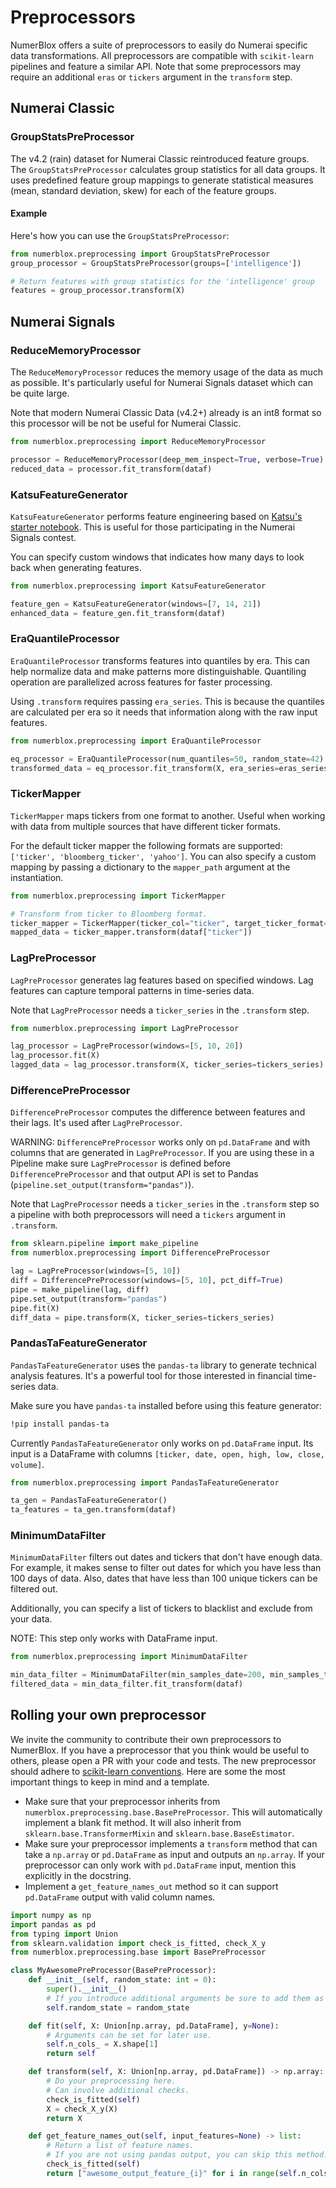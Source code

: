 # Preprocessors

NumerBlox offers a suite of preprocessors to easily do Numerai specific data transformations. All preprocessors are compatible with `scikit-learn` pipelines and feature a similar API. Note that some preprocessors may require an additional `eras` or `tickers` argument in the `transform` step.

## Numerai Classic

### GroupStatsPreProcessor

The v4.2 (rain) dataset for Numerai Classic reintroduced feature groups. The `GroupStatsPreProcessor` calculates group statistics for all data groups. It uses predefined feature group mappings to generate statistical measures (mean, standard deviation, skew) for each of the feature groups. 

#### Example

Here's how you can use the `GroupStatsPreProcessor`:

```python
from numerblox.preprocessing import GroupStatsPreProcessor
group_processor = GroupStatsPreProcessor(groups=['intelligence'])

# Return features with group statistics for the 'intelligence' group
features = group_processor.transform(X)
```

## Numerai Signals

### ReduceMemoryProcessor

The `ReduceMemoryProcessor` reduces the memory usage of the data as much as possible. It's particularly useful for Numerai Signals dataset which can be quite large.

Note that modern Numerai Classic Data (v4.2+) already is an int8 format so this processor will be not be useful for Numerai Classic.

```py
from numerblox.preprocessing import ReduceMemoryProcessor

processor = ReduceMemoryProcessor(deep_mem_inspect=True, verbose=True)
reduced_data = processor.fit_transform(dataf)
```

### KatsuFeatureGenerator

`KatsuFeatureGenerator` performs feature engineering based on [Katsu's starter notebook](https://www.kaggle.com/code1110/numeraisignals-starter-for-beginners). This is useful for those participating in the Numerai Signals contest.

You can specify custom windows that indicates how many days to look back when generating features.

```py
from numerblox.preprocessing import KatsuFeatureGenerator

feature_gen = KatsuFeatureGenerator(windows=[7, 14, 21])
enhanced_data = feature_gen.fit_transform(dataf)
```

### EraQuantileProcessor

`EraQuantileProcessor` transforms features into quantiles by era. This can help normalize data and make patterns more distinguishable. Quantiling operation are parallelized across features for faster processing.

Using `.transform` requires passing `era_series`. This is because the quantiles are calculated per era so it needs that information along with the raw input features.

```py
from numerblox.preprocessing import EraQuantileProcessor

eq_processor = EraQuantileProcessor(num_quantiles=50, random_state=42)
transformed_data = eq_processor.fit_transform(X, era_series=eras_series)
```

### TickerMapper

`TickerMapper` maps tickers from one format to another. Useful when working with data from multiple sources that have different ticker formats.

For the default ticker mapper the following formats are supported: `['ticker', 'bloomberg_ticker', 'yahoo']`. You can also specify a custom mapping by passing a dictionary to the `mapper_path` argument at the instantiation.

```py
from numerblox.preprocessing import TickerMapper

# Transform from ticker to Bloomberg format.
ticker_mapper = TickerMapper(ticker_col="ticker", target_ticker_format="bloomberg_ticker")
mapped_data = ticker_mapper.transform(dataf["ticker"])
```

### LagPreProcessor

`LagPreProcessor` generates lag features based on specified windows. Lag features can capture temporal patterns in time-series data.

Note that `LagPreProcessor` needs a `ticker_series` in the `.transform` step.

```py
from numerblox.preprocessing import LagPreProcessor

lag_processor = LagPreProcessor(windows=[5, 10, 20])
lag_processor.fit(X)
lagged_data = lag_processor.transform(X, ticker_series=tickers_series)

```

### DifferencePreProcessor

`DifferencePreProcessor` computes the difference between features and their lags. It's used after `LagPreProcessor`.

WARNING: `DifferencePreProcessor` works only on `pd.DataFrame` and with columns that are generated in `LagPreProcessor`. If you are using these in a Pipeline make sure `LagPreProcessor` is defined before `DifferencePreProcessor` and that output API is set to Pandas (`pipeline.set_output(transform="pandas")`).

Note that `LagPreProcessor` needs a `ticker_series` in the `.transform` step so a pipeline with both preprocessors will need a `tickers` argument in `.transform`.

```py
from sklearn.pipeline import make_pipeline
from numerblox.preprocessing import DifferencePreProcessor

lag = LagPreProcessor(windows=[5, 10])
diff = DifferencePreProcessor(windows=[5, 10], pct_diff=True)
pipe = make_pipeline(lag, diff)
pipe.set_output(transform="pandas")
pipe.fit(X)
diff_data = pipe.transform(X, ticker_series=tickers_series)
```

### PandasTaFeatureGenerator

`PandasTaFeatureGenerator` uses the `pandas-ta` library to generate technical analysis features. It's a powerful tool for those interested in financial time-series data.

Make sure you have `pandas-ta` installed before using this feature generator:

```bash
!pip install pandas-ta
```

Currently `PandasTaFeatureGenerator` only works on `pd.DataFrame` input. Its input is a DataFrame with columns `[ticker, date, open, high, low, close, volume]`.

```py
from numerblox.preprocessing import PandasTaFeatureGenerator

ta_gen = PandasTaFeatureGenerator()
ta_features = ta_gen.transform(dataf)
```

### MinimumDataFilter

`MinimumDataFilter` filters out dates and tickers that don't have enough data. For example, it makes sense to filter out dates for which you have less than 100 days of data. Also, dates that have less than 100 unique tickers can be filtered out.

Additionally, you can specify a list of tickers to blacklist and exclude from your data.

NOTE: This step only works with DataFrame input.

```py
from numerblox.preprocessing import MinimumDataFilter

min_data_filter = MinimumDataFilter(min_samples_date=200, min_samples_ticker=1200, blacklist_tickers=["SOMETICKER.BLA"])
filtered_data = min_data_filter.fit_transform(dataf)
```

## Rolling your own preprocessor

We invite the community to contribute their own preprocessors to NumerBlox. If you have a preprocessor that you think would be useful to others, please open a PR with your code and tests.
The new preprocessor should adhere to [scikit-learn conventions](https://scikit-learn.org/stable/developers/develop.html). Here are some the most important things to keep in mind and a template.

- Make sure that your preprocessor inherits from `numerblox.preprocessing.base.BasePreProcessor`. This will automatically implement a blank fit method. It will also inherit from `sklearn.base.TransformerMixin` and `sklearn.base.BaseEstimator`.
- Make sure your preprocessor implements a `transform` method that can take a `np.array` or `pd.DataFrame` as input and outputs an `np.array`. If your preprocessor can only work with `pd.DataFrame` input, mention this explicitly in the docstring.
- Implement a `get_feature_names_out` method so it can support `pd.DataFrame` output with valid column names.

```py
import numpy as np
import pandas as pd
from typing import Union
from sklearn.validation import check_is_fitted, check_X_y
from numerblox.preprocessing.base import BasePreProcessor

class MyAwesomePreProcessor(BasePreProcessor):
    def __init__(self, random_state: int = 0):
        super().__init__()
        # If you introduce additional arguments be sure to add them as attributes.
        self.random_state = random_state

    def fit(self, X: Union[np.array, pd.DataFrame], y=None):
        # Arguments can be set for later use.
        self.n_cols_ = X.shape[1]
        return self

    def transform(self, X: Union[np.array, pd.DataFrame]) -> np.array:
        # Do your preprocessing here.
        # Can involve additional checks.
        check_is_fitted(self)
        X = check_X_y(X)
        return X

    def get_feature_names_out(self, input_features=None) -> list:
        # Return a list of feature names.
        # If you are not using pandas output, you can skip this method.
        check_is_fitted(self)
        return ["awesome_output_feature_{i}" for i in range(self.n_cols_)]
```
